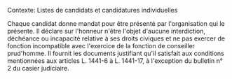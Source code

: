 Contexte: Listes de candidats et candidatures individuelles

Chaque candidat donne mandat pour être présenté par l'organisation qui le présente. Il déclare sur l'honneur n'être l'objet d'aucune interdiction, déchéance ou incapacité relative à ses droits civiques et ne pas exercer de fonction incompatible avec l'exercice de la fonction de conseiller prud'homme. Il fournit les documents justifiant qu'il satisfait aux conditions mentionnées aux articles L. 1441-6 à L. 1441-17, à l'exception du bulletin n° 2 du casier judiciaire.